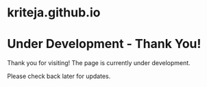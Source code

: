 # kriteja.github.io

# Under Development - Thank You!

Thank you for visiting! The page is currently under development.

Please check back later for updates.
